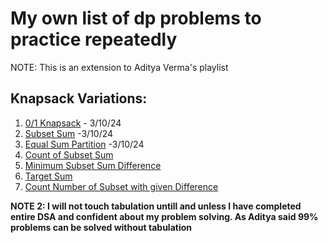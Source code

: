 # My own list of dp problems to practice repeatedly

NOTE: This is an extension to Aditya Verma's playlist 

## Knapsack Variations:
1. [0/1 Knapsack](https://www.naukri.com/code360/problems/0-1-knapsack_920542?leftPanelTabValue=PROBLEM) - 3/10/24
2. [Subset Sum](https://www.geeksforgeeks.org/problems/subset-sum-problem-1611555638/1) -3/10/24
3. [Equal Sum Partition](https://leetcode.com/problems/partition-equal-subset-sum/description/) -3/10/24
4. [Count of Subset Sum]()
5. [Minimum Subset Sum Difference]()
6. [Target Sum]()
7. [Count Number of Subset with given Difference]()

**NOTE 2: I will not touch tabulation untill and unless I have completed entire DSA and confident about my problem solving. As Aditya said 99% problems can be solved without tabulation**
